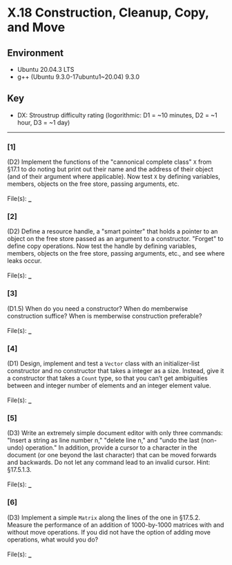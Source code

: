 # X.18 Construction, Cleanup, Copy, and Move

## Environment
- Ubuntu 20.04.3 LTS
- g++ (Ubuntu 9.3.0-17ubuntu1~20.04) 9.3.0

## Key
- DX: Stroustrup difficulty rating (logorithmic: D1 = ~10 minutes, D2 = ~1 hour, D3 = ~1 day)

---

### \[1\]
(D2) Implement the functions of the "cannonical complete class" `X` from §17.1 to do noting but print out their name and the address of their object (and of their argument where applicable). Now test `X` by defining variables, members, objects on the free store, passing arguments, etc.\
\
File(s): [`_`](./)

### \[2\]
(D2) Define a resource handle, a "smart pointer" that holds a pointer to an object on the free store passed as an argument to a constructor. "Forget" to define copy operations. Now test the handle by defining variables, members, objects on the free store, passing arguments, etc., and see where leaks occur.\
\
File(s): [`_`](./)

### \[3\]
(D1.5) When do you need a constructor? When do memberwise construction suffice? When is memberwise construction preferable?\
\
File(s): [`_`](./)

### \[4\]
(D1) Design, implement and test a `Vector` class with an initializer-list constructor and no constructor that takes a integer as a size. Instead, give it a constructor that takes a `Count` type, so that you can’t get ambiguities between and integer number of elements and an integer element value.\
\
File(s): [`_`](./)

### \[5\]
(D3) Write an extremely simple document editor with only three commands: "Insert a string as line number n," "delete line n," and "undo the last (non-undo) operation." In addition, provide a cursor to a character in the document (or one beyond the last character) that can be moved forwards and backwards. Do not let any command lead to an invalid cursor. Hint: §17.5.1.3.\
\
File(s): [`_`](./)

### \[6\]
(D3) Implement a simple `Matrix` along the lines of the one in §17.5.2. Measure the performance of an addition of 1000-by-1000 matrices with and without move operations. If you did not have the option of adding move operations, what would you do?\
\
File(s): [`_`](./)
